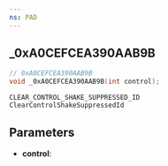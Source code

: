 ```yaml
---
ns: PAD
---
```

## _0xA0CEFCEA390AAB9B

```c
// 0xA0CEFCEA390AAB9B
void _0xA0CEFCEA390AAB9B(int control);
```

```
CLEAR_CONTROL_SHAKE_SUPPRESSED_ID
ClearControlShakeSuppressedId
```

## Parameters
* **control**: 

